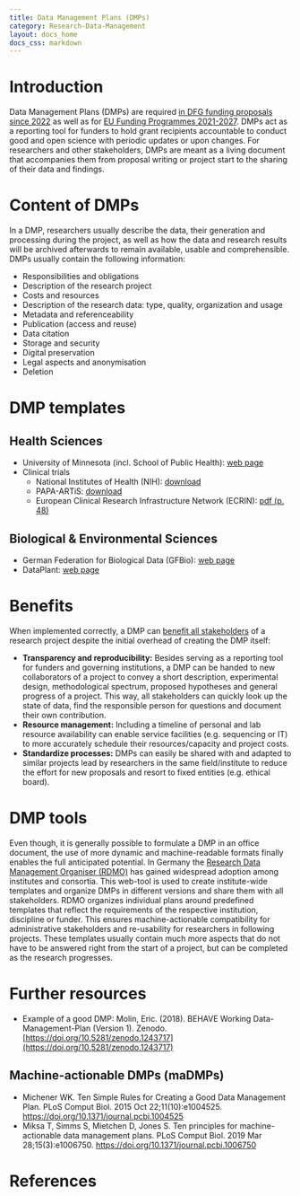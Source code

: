 ```yaml
---
title: Data Management Plans (DMPs)
category: Research-Data-Management
layout: docs_home
docs_css: markdown
---
```



# Introduction
Data Management Plans (DMPs) are required [in DFG funding proposals since 2022](https://www.dfg.de/en/research_funding/announcements_proposals/2022/info_wissenschaft_22_25/index.html) as well as for [EU Funding Programmes 2021-2027](https://ec.europa.eu/info/funding-tenders/opportunities/docs/2021-2027/common/guidance/aga_en.pdf). DMPs act as a reporting tool for funders to hold grant recipients accountable to conduct good and open science with periodic updates or upon changes. For researchers and other stakeholders, DMPs are meant as a living document that accompanies them from proposal writing or project start to the sharing of their data and findings.

# Content of DMPs
In a DMP, researchers usually describe the data, their generation and processing during the project, as well as how the data and research results will be archived afterwards to remain available, usable and comprehensible. DMPs usually contain the following information:
* Responsibilities and obligations
* Description of the research project
* Costs and resources
* Description of the research data: type, quality, organization and usage
* Metadata and referenceability
* Publication (access and reuse)
* Data citation
* Storage and security
* Digital preservation
* Legal aspects and anonymisation
* Deletion

# DMP templates
## Health Sciences
* University of Minnesota (incl. School of Public Health): [web page](https://www.lib.umn.edu/services/data/dmp-examples)
* Clinical trials
    * National Institutes of Health (NIH): [download](https://www.nidcr.nih.gov/sites/default/files/2018-03/clinical-data-management-plan-template_0.docx)
    * PAPA-ARTiS: [download](https://ec.europa.eu/research/participants/documents/downloadPublic?documentIds=080166e5b6899b9b&appId=PPGMS)
    * European Clinical Research Infrastructure Network (ECRIN): [pdf (p. 48)](https://ecrin.org/sites/default/files/Data%20centre%20certification/Standards%20v4%20201804.pdf)
## Biological & Environmental Sciences
* German Federation for Biological Data (GFBio): [web page](https://dmp.gfbio.org/)
* DataPlant: [web page](https://nfdi4plants.de/dataplan/)

# Benefits
When implemented correctly, a DMP can [benefit all stakeholders](https://doi.org/10.1371/journal.pcbi.1006750) of a research project despite the initial overhead of creating the DMP itself:

- **Transparency and reproducibility:** Besides serving as a reporting tool for funders and governing institutions, a DMP can be handed to new collaborators of a project to convey a short description, experimental design, methodological spectrum, proposed hypotheses and general progress of a project. This way, all stakeholders can quickly look up the state of data, find the responsible person for questions and document their own contribution.
- **Resource management:** Including a timeline of personal and lab resource availability can enable service facilities (e.g. sequencing or IT) to more accurately schedule their resources/capacity and project costs.
- **Standardize processes:** DMPs can easily be shared with and adapted to similar projects lead by researchers in the same field/institute to reduce the effort for new proposals and resort to fixed entities (e.g. ethical board).

# DMP tools
Even though, it is generally possible to formulate a DMP in an office document, the use of more dynamic and machine-readable formats finally enables the full anticipated potential.
In Germany the [Research Data Management Organiser (RDMO)](https://rdmorganiser.github.io/) has gained widespread adoption among institutes and consortia.
This web-tool is used to create institute-wide templates and organize DMPs in different versions and share them with all stakeholders.
RDMO organizes individual plans around predefined templates that reflect the requirements of the respective institution, discipline or funder.
This ensures machine-actionable compatibility for administrative stakeholders and re-usability for researchers in following projects.
These templates usually contain much more aspects that do not have to be answered right from the start of a project, but can be completed as the research progresses.

# Further resources
* Example of a good DMP: Molin, Eric. (2018). BEHAVE Working Data-Management-Plan (Version 1). Zenodo. [https://doi.org/10.5281/zenodo.1243717](https://doi.org/10.5281/zenodo.1243717)

## Machine-actionable DMPs (maDMPs)
* Michener WK. Ten Simple Rules for Creating a Good Data Management Plan. PLoS Comput Biol. 2015 Oct 22;11(10):e1004525. https://doi.org/10.1371/journal.pcbi.1004525
* Miksa T, Simms S, Mietchen D, Jones S. Ten principles for machine-actionable data management plans. PLoS Comput Biol. 2019 Mar 28;15(3):e1006750. https://doi.org/10.1371/journal.pcbi.1006750

# References
